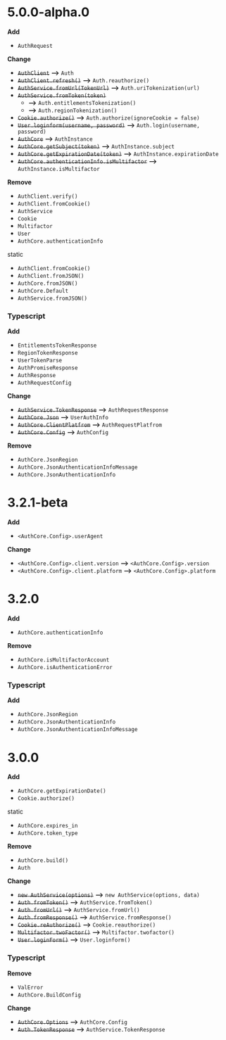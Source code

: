 # 5.0.0-alpha.0

**Add**

-   `AuthRequest`

**Change**

-   ~~`AuthClient`~~ **-->** `Auth`
-   ~~`AuthClient.refresh()`~~ **-->** `Auth.reauthorize()`
-   ~~`AuthService.fromUrl(TokenUrl)`~~ **-->** `Auth.uriTokenization(url)`
-   ~~`AuthService.fromToken(token)`~~
    -   **-->** `Auth.entitlementsTokenization()`
    -   **-->** `Auth.regionTokenization()`
-   ~~`Cookie.authorize()`~~ **-->** `Auth.authorize(ignoreCookie = false)`
-   ~~`User.loginform(username, password)`~~ **-->** `Auth.login(username, password)`
-   ~~`AuthCore`~~ **-->** `AuthInstance`
-   ~~`AuthCore.getSubject(token)`~~ **-->** `AuthInstance.subject`
-   ~~`AuthCore.getExpirationDate(token)`~~ **-->** `AuthInstance.expirationDate`
-   ~~`AuthCore.authenticationInfo.isMultifactor`~~ **-->** `AuthInstance.isMultifactor`

**Remove**

-   `AuthClient.verify()`
-   `AuthClient.fromCookie()`
-   `AuthService`
-   `Cookie`
-   `Multifactor`
-   `User`
-   `AuthCore.authenticationInfo`

static

-   `AuthClient.fromCookie()`
-   `AuthClient.fromJSON()`
-   `AuthCore.fromJSON()`
-   `AuthCore.Default`
-   `AuthService.fromJSON()`

### Typescript

**Add**

-   `EntitlementsTokenResponse`
-   `RegionTokenResponse`
-   `UserTokenParse`
-   `AuthPromiseResponse`
-   `AuthResponse`
-   `AuthRequestConfig`

**Change**

-   ~~`AuthService.TokenResponse`~~ **-->** `AuthRequestResponse`
-   ~~`AuthCore.Json`~~ **-->** `UserAuthInfo`
-   ~~`AuthCore.ClientPlatfrom`~~ **-->** `AuthRequestPlatfrom`
-   ~~`AuthCore.Config`~~ **-->** `AuthConfig`

**Remove**

-   `AuthCore.JsonRegion`
-   `AuthCore.JsonAuthenticationInfoMessage`
-   `AuthCore.JsonAuthenticationInfo`

# 3.2.1-beta

**Add**

-   `<AuthCore.Config>.userAgent`

**Change**

-   `<AuthCore.Config>.client.version` **-->** `<AuthCore.Config>.version`
-   `<AuthCore.Config>.client.platform` **-->** `<AuthCore.Config>.platform`

# 3.2.0

**Add**

-   `AuthCore.authenticationInfo`

**Remove**

-   `AuthCore.isMultifactorAccount`
-   `AuthCore.isAuthenticationError`

### Typescript

**Add**

-   `AuthCore.JsonRegion`
-   `AuthCore.JsonAuthenticationInfo`
-   `AuthCore.JsonAuthenticationInfoMessage`

# 3.0.0

**Add**

-   `AuthCore.getExpirationDate()`
-   `Cookie.authorize()`

static

-   `AuthCore.expires_in`
-   `AuthCore.token_type`

**Remove**

-   `AuthCore.build()`
-   `Auth`

**Change**

-   ~~`new AuthService(options)`~~ **-->** `new AuthService(options, data)`
-   ~~`Auth.fromToken()`~~ **-->** `AuthService.fromToken()`
-   ~~`Auth.fromUrl()`~~ **-->** `AuthService.fromUrl()`
-   ~~`Auth.fromResponse()`~~ **-->** `AuthService.fromResponse()`
-   ~~`Cookie.reAuthorize()`~~ **-->** `Cookie.reauthorize()`
-   ~~`Multifactor.twoFactor()`~~ **-->** `Multifactor.twofactor()`
-   ~~`User.loginForm()`~~ **-->** `User.loginform()`

### Typescript

**Remove**

-   `ValError`
-   `AuthCore.BuildConfig`

**Change**

-   ~~`AuthCore.Options`~~ **-->** `AuthCore.Config`
-   ~~`Auth.TokenResponse`~~ **-->** `AuthService.TokenResponse`
